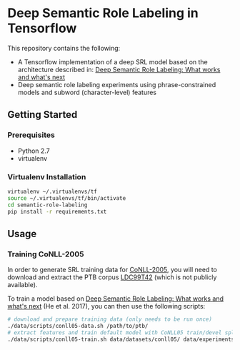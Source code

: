 #  Deep Semantic Role Labeling in Tensorflow

This repository contains the following:

* A Tensorflow implementation of a deep SRL model based on the architecture described in:
[Deep Semantic Role Labeling: What works and what's next](https://homes.cs.washington.edu/~luheng/files/acl2017_hllz.pdf)
* Deep semantic role labeling experiments using phrase-constrained models and subword (character-level) features

## Getting Started
### Prerequisites
* Python 2.7
* virtualenv
### Virtualenv Installation
```bash
virtualenv ~/.virtualenvs/tf
source ~/.virtualenvs/tf/bin/activate
cd semantic-role-labeling
pip install -r requirements.txt
```
## Usage
### Training CoNLL-2005
In order to generate SRL training data for [CoNLL-2005](http://www.lsi.upc.edu/~srlconll/soft.html), you will need to download
and extract the PTB corpus [LDC99T42](https://catalog.ldc.upenn.edu/ldc99t42) (which is not publicly available).

To train a model based on [Deep Semantic Role Labeling: What works and what's next](https://homes.cs.washington.edu/~luheng/files/acl2017_hllz.pdf)
(He et al. 2017), you can then use the following scripts:
```bash
# download and prepare training data (only needs to be run once)
./data/scripts/conll05-data.sh /path/to/ptb/
# extract features and train default model with CoNLL05 train/devel split
./data/scripts/conll05-train.sh data/datasets/conll05/ data/experiments/conll05/
```
